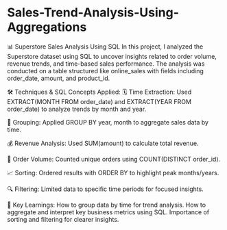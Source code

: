 # Sales-Trend-Analysis-Using-Aggregations
📊 Superstore Sales Analysis Using SQL
In this project, I analyzed the Superstore dataset using SQL to uncover insights related to order volume, revenue trends, and time-based sales performance. The analysis was conducted on a table structured like online_sales with fields including order_date, amount, and product_id.

🛠️ Techniques & SQL Concepts Applied:
🗓 Time Extraction: Used EXTRACT(MONTH FROM order_date) and EXTRACT(YEAR FROM order_date) to analyze trends by month and year.

📅 Grouping: Applied GROUP BY year, month to aggregate sales data by time.

💰 Revenue Analysis: Used SUM(amount) to calculate total revenue.

🔢 Order Volume: Counted unique orders using COUNT(DISTINCT order_id).

📈 Sorting: Ordered results with ORDER BY to highlight peak months/years.

🔍 Filtering: Limited data to specific time periods for focused insights.

🧠 Key Learnings:
How to group data by time for trend analysis.
How to aggregate and interpret key business metrics using SQL.
Importance of sorting and filtering for clearer insights.
